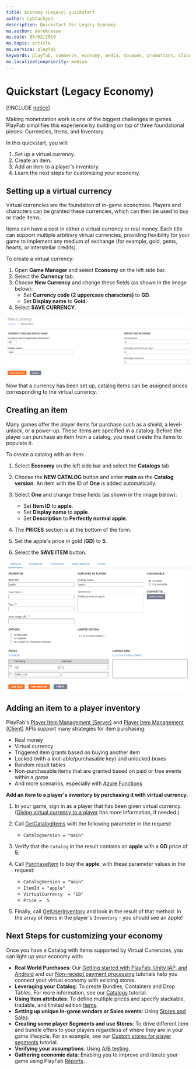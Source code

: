 ```yaml
---
title: Economy (Legacy) quickstart
author: cybtachyon
description: Quickstart for Legacy Economy.
ms.author: derekreese
ms.date: 05/02/2019
ms.topic: article
ms.service: playfab
keywords: playfab, commerce, economy, media, coupons, promotions, cloudscript
ms.localizationpriority: medium
---
```


# Quickstart (Legacy Economy)

[!INCLUDE [notice](../../includes/_economy-deprecation.md)]

Making monetization work is one of the biggest challenges in games. PlayFab simplifies this experience by building on top of three foundational pieces: Currencies, Items, and Inventory.

In this quickstart, you will:

1. Set up a virtual currency.
1. Create an item.
1. Add an item to a player's inventory.
1. Learn the next steps for customizing your economy.

## Setting up a virtual currency

Virtual currencies are the foundation of in-game economies. Players and characters can be granted these currencies, which can then be used to buy or trade items.

Items can have a cost in either a virtual currency or real money. Each title can support multiple arbitrary virtual currencies, providing flexibility for your game to implement any medium of exchange (for example, gold, gems, hearts, or interstellar credits).

To create a virtual currency:

1. Open **Game Manager** and select **Economy** on the left side bar.
1. Select the **Currency** tab.
1. Choose **New Currency** and change these fields (as shown in the image below):
   * Set **Currency code (2 uppercase characters)** to **GD**.
   * Set **Display name** to **Gold**.
1. Select **SAVE CURRENCY**.

![Create Item](media/tutorials/game-manager-economy-currency-new-currency.png)

Now that a currency has been set up, catalog items can be assigned prices corresponding to the virtual currency.

## Creating an item

Many games offer the player items for purchase such as a shield, a level-unlock, or a power-up. These items are specified in a catalog. Before the player can purchase an item from a catalog, you must create the items to populate it.

To create a catalog with an item:

1. Select **Economy** on the left side bar and select the **Catalogs** tab.
1. Choose the **NEW CATALOG** button and enter **main** as the **Catalog version**. An item with the ID of **One** is added automatically.
1. Select **One** and change these fields (as shown in the image below):

   * Set **Item ID** to **apple**.
   * Set **Display name** to **apple**.
   * Set **Description** to **Perfectly normal apple**.

1. The **PRICES** section is at the bottom of the form.
1. Set the apple's price in gold (**GD**) to **5**.
1. Select the **SAVE ITEM** button.

![Edit or Save Currency](media/tutorials/create-item.png)

## Adding an item to a player inventory

PlayFab's [Player Item Management (Server)](xref:titleid.playfabapi.com.server.playeritemmanagement) and [Player Item Management (Client)](xref:titleid.playfabapi.com.client.playeritemmanagement) APIs support many strategies for item purchasing:

* Real money
* Virtual currency
* Triggered item grants based on buying another item
* Locked (with a loot-able/purchasable key) and unlocked boxes
* Random result tables
* Non-purchasable items that are granted based on paid or free events within a game
* And more scenarios, especially with [Azure Functions](../automation/cloudscript-af/index.md)

**Add an item to a player's inventory by purchasing it with virtual currency.**

1. In your game, sign in as a player that has been given virtual currency. ([Giving virtual currency to a player](items/quickstart.md#giving-virtual-currency-to-a-player) has more information, if needed.)
1. Call [GetCatalogItems](xref:titleid.playfabapi.com.client.title-widedatamanagement.getcatalogitems) with the following parameter in the request:
   * `CatalogVersion = "main"`
1. Verify that the `Catalog` in the result contains an **apple** with a **GD** price of **5**.
1. Call [PurchaseItem](xref:titleid.playfabapi.com.client.playeritemmanagement.purchaseitem) to buy the **apple**, with these parameter values in the request:

   * `CatalogVersion = "main"`
   * `ItemId = "apple"`
   * `VirtualCurrency  = "GD"`
   * `Price =  5`

1. Finally, call [GetUserInventory](xref:titleid.playfabapi.com.client.playeritemmanagement.getuserinventory) and look in the result of that method. In the array of items in the player's `Inventory` - you should see an apple!

## Next Steps for customizing your economy

Once you have a Catalog with Items supported by Virtual Currencies, you can light up your economy with:

* **Real World Purchases**: Our [Getting started with PlayFab, Unity IAP, and Android](tutorials/getting-started-with-unity-iap-android.md) and our [Non-receipt payment processing](tutorials/non-receipt-payment-processing.md) tutorials help you connect your virtual economy with existing stores.
* **Leveraging your Catalog**: To create Bundles, Containers and Drop Tables. For more information, see our [Catalogs](items/catalogs.md) tutorial.
* **Using Item attributes**: To define multiple prices and specify stackable, tradable, and limited edition [Items](items/index.md).
* **Setting up unique in-game vendors or Sales events**: Using [Stores and Sales](tutorials/stores-and-sales.md).
* **Creating some player Segments and use Stores**: To drive different item and bundle offers to your players regardless of where they are in your game lifecycle. For an example, see our [Custom stores for player segments](tutorials/custom-stores-for-player-segments.md) tutorial.
* **Verifying your assumptions**: Using [A/B testing](../analytics/ab-testing/index.md).
* **Gathering economic data**: Enabling you to improve and iterate your game using PlayFab [Reports](../analytics/reports/index.md).
